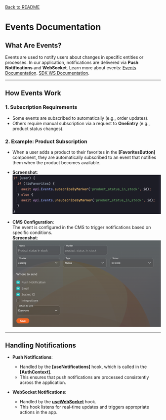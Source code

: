 [Back to README](../README.md)

# Events Documentation

## What Are Events?

Events are used to notify users about changes in specific entities or processes. In our application, notifications are delivered via **Push Notifications** and **WebSocket**. Learn more about events: [Events Documentation](https://doc.oneentry.cloud/docs/category/events).
[SDK WS Documentation](https://js-sdk.oneentry.cloud/docs/category/ws).

---

## How Events Work

### 1. **Subscription Requirements**

- Some events are subscribed to automatically (e.g., order updates).
- Others require manual subscription via a request to **OneEntry** (e.g., product status changes).

### 2. **Example: Product Subscription**

- When a user adds a product to their favorites in the **[FavoritesButton]** component, they are automatically subscribed to an event that notifies them when the product becomes available.
- **Screenshot**:  
  ![Product Subscription Example](./assets/subscription.png)  

- **CMS Configuration**:  
  The event is configured in the CMS to trigger notifications based on specific conditions.  
  **Screenshot**:  
  ![CMS Event Configuration](./assets/event-config.png)  

---

## Handling Notifications

- **Push Notifications**:

  - Handled by the **[useNotifications]** hook, which is called in the **[AuthContext]**.
  - This ensures that push notifications are processed consistently across the application.

- **WebSocket Notifications**:

  - Handled by the **[useWebSocket]** hook.
  - This hook listens for real-time updates and triggers appropriate actions in the app.

[useWebSocket]: ../app/api/hooks/useEvents.ts
